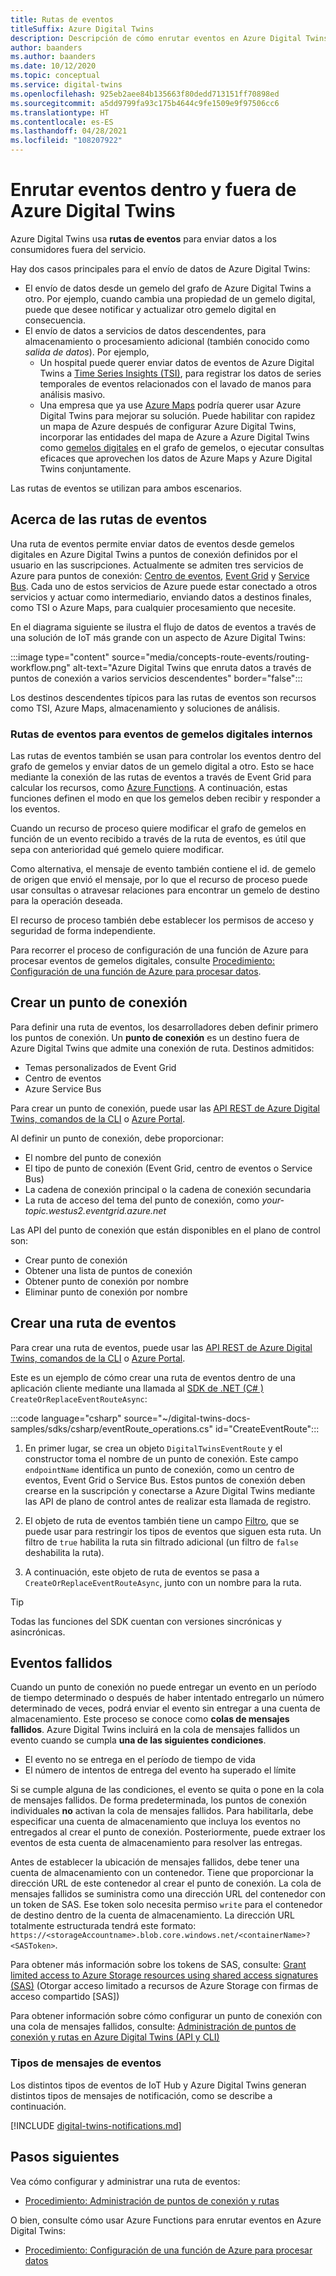 ```yaml
---
title: Rutas de eventos
titleSuffix: Azure Digital Twins
description: Descripción de cómo enrutar eventos en Azure Digital Twins y a otros servicios de Azure.
author: baanders
ms.author: baanders
ms.date: 10/12/2020
ms.topic: conceptual
ms.service: digital-twins
ms.openlocfilehash: 925eb2aee84b135663f80dedd713151ff70898ed
ms.sourcegitcommit: a5dd9799fa93c175b4644c9fe1509e9f97506cc6
ms.translationtype: HT
ms.contentlocale: es-ES
ms.lasthandoff: 04/28/2021
ms.locfileid: "108207922"
---
```

# <a name="route-events-within-and-outside-of-azure-digital-twins"></a>Enrutar eventos dentro y fuera de Azure Digital Twins

Azure Digital Twins usa **rutas de eventos** para enviar datos a los consumidores fuera del servicio. 

Hay dos casos principales para el envío de datos de Azure Digital Twins:
* El envío de datos desde un gemelo del grafo de Azure Digital Twins a otro. Por ejemplo, cuando cambia una propiedad de un gemelo digital, puede que desee notificar y actualizar otro gemelo digital en consecuencia.
* El envío de datos a servicios de datos descendentes, para almacenamiento o procesamiento adicional (también conocido como *salida de datos*). Por ejemplo,
  - Un hospital puede querer enviar datos de eventos de Azure Digital Twins a [Time Series Insights (TSI)](../time-series-insights/overview-what-is-tsi.md), para registrar los datos de series temporales de eventos relacionados con el lavado de manos para análisis masivo.
  - Una empresa que ya use [Azure Maps](../azure-maps/about-azure-maps.md) podría querer usar Azure Digital Twins para mejorar su solución. Puede habilitar con rapidez un mapa de Azure después de configurar Azure Digital Twins, incorporar las entidades del mapa de Azure a Azure Digital Twins como [gemelos digitales](concepts-twins-graph.md) en el grafo de gemelos, o ejecutar consultas eficaces que aprovechen los datos de Azure Maps y Azure Digital Twins conjuntamente.

Las rutas de eventos se utilizan para ambos escenarios.

## <a name="about-event-routes"></a>Acerca de las rutas de eventos

Una ruta de eventos permite enviar datos de eventos desde gemelos digitales en Azure Digital Twins a puntos de conexión definidos por el usuario en las suscripciones. Actualmente se admiten tres servicios de Azure para puntos de conexión: [Centro de eventos](../event-hubs/event-hubs-about.md), [Event Grid](../event-grid/overview.md) y [Service Bus](../service-bus-messaging/service-bus-messaging-overview.md). Cada uno de estos servicios de Azure puede estar conectado a otros servicios y actuar como intermediario, enviando datos a destinos finales, como TSI o Azure Maps, para cualquier procesamiento que necesite.

En el diagrama siguiente se ilustra el flujo de datos de eventos a través de una solución de IoT más grande con un aspecto de Azure Digital Twins:

:::image type="content" source="media/concepts-route-events/routing-workflow.png" alt-text="Azure Digital Twins que enruta datos a través de puntos de conexión a varios servicios descendentes" border="false":::

Los destinos descendentes típicos para las rutas de eventos son recursos como TSI, Azure Maps, almacenamiento y soluciones de análisis.

### <a name="event-routes-for-internal-digital-twin-events"></a>Rutas de eventos para eventos de gemelos digitales internos

Las rutas de eventos también se usan para controlar los eventos dentro del grafo de gemelos y enviar datos de un gemelo digital a otro. Esto se hace mediante la conexión de las rutas de eventos a través de Event Grid para calcular los recursos, como [Azure Functions](../azure-functions/functions-overview.md). A continuación, estas funciones definen el modo en que los gemelos deben recibir y responder a los eventos. 

Cuando un recurso de proceso quiere modificar el grafo de gemelos en función de un evento recibido a través de la ruta de eventos, es útil que sepa con anterioridad qué gemelo quiere modificar. 

Como alternativa, el mensaje de evento también contiene el id. de gemelo de origen que envió el mensaje, por lo que el recurso de proceso puede usar consultas o atravesar relaciones para encontrar un gemelo de destino para la operación deseada. 

El recurso de proceso también debe establecer los permisos de acceso y seguridad de forma independiente.

Para recorrer el proceso de configuración de una función de Azure para procesar eventos de gemelos digitales, consulte [Procedimiento: Configuración de una función de Azure para procesar datos](how-to-create-azure-function.md).

## <a name="create-an-endpoint"></a>Crear un punto de conexión

Para definir una ruta de eventos, los desarrolladores deben definir primero los puntos de conexión. Un **punto de conexión** es un destino fuera de Azure Digital Twins que admite una conexión de ruta. Destinos admitidos:
* Temas personalizados de Event Grid
* Centro de eventos
* Azure Service Bus

Para crear un punto de conexión, puede usar las [API REST de Azure Digital Twins, comandos de la CLI](how-to-manage-routes-apis-cli.md#create-an-endpoint-for-azure-digital-twins) o [Azure Portal](how-to-manage-routes-portal.md#create-an-endpoint-for-azure-digital-twins).

Al definir un punto de conexión, debe proporcionar:
* El nombre del punto de conexión
* El tipo de punto de conexión (Event Grid, centro de eventos o Service Bus)
* La cadena de conexión principal o la cadena de conexión secundaria 
* La ruta de acceso del tema del punto de conexión, como *your-topic.westus2.eventgrid.azure.net*

Las API del punto de conexión que están disponibles en el plano de control son:
* Crear punto de conexión
* Obtener una lista de puntos de conexión
* Obtener punto de conexión por nombre
* Eliminar punto de conexión por nombre

## <a name="create-an-event-route"></a>Crear una ruta de eventos
 
Para crear una ruta de eventos, puede usar las [API REST de Azure Digital Twins, comandos de la CLI](how-to-manage-routes-apis-cli.md#create-an-event-route) o [Azure Portal](how-to-manage-routes-portal.md#create-an-event-route).

Este es un ejemplo de cómo crear una ruta de eventos dentro de una aplicación cliente mediante una llamada al [SDK de .NET (C# )](/dotnet/api/overview/azure/digitaltwins/client) `CreateOrReplaceEventRouteAsync`: 

:::code language="csharp" source="~/digital-twins-docs-samples/sdks/csharp/eventRoute_operations.cs" id="CreateEventRoute":::

1. En primer lugar, se crea un objeto `DigitalTwinsEventRoute` y el constructor toma el nombre de un punto de conexión. Este campo `endpointName` identifica un punto de conexión, como un centro de eventos, Event Grid o Service Bus. Estos puntos de conexión deben crearse en la suscripción y conectarse a Azure Digital Twins mediante las API de plano de control antes de realizar esta llamada de registro.

2. El objeto de ruta de eventos también tiene un campo [Filtro](how-to-manage-routes-apis-cli.md#filter-events), que se puede usar para restringir los tipos de eventos que siguen esta ruta. Un filtro de `true` habilita la ruta sin filtrado adicional (un filtro de `false` deshabilita la ruta). 

3. A continuación, este objeto de ruta de eventos se pasa a `CreateOrReplaceEventRouteAsync`, junto con un nombre para la ruta.

> [!TIP]
> Todas las funciones del SDK cuentan con versiones sincrónicas y asincrónicas.

## <a name="dead-letter-events"></a>Eventos fallidos

Cuando un punto de conexión no puede entregar un evento en un período de tiempo determinado o después de haber intentado entregarlo un número determinado de veces, podrá enviar el evento sin entregar a una cuenta de almacenamiento. Este proceso se conoce como **colas de mensajes fallidos**. Azure Digital Twins incluirá en la cola de mensajes fallidos un evento cuando se cumpla **una de las siguientes condiciones**. 

* El evento no se entrega en el período de tiempo de vida
* El número de intentos de entrega del evento ha superado el límite

Si se cumple alguna de las condiciones, el evento se quita o pone en la cola de mensajes fallidos. De forma predeterminada, los puntos de conexión individuales **no** activan la cola de mensajes fallidos. Para habilitarla, debe especificar una cuenta de almacenamiento que incluya los eventos no entregados al crear el punto de conexión. Posteriormente, puede extraer los eventos de esta cuenta de almacenamiento para resolver las entregas.

Antes de establecer la ubicación de mensajes fallidos, debe tener una cuenta de almacenamiento con un contenedor. Tiene que proporcionar la dirección URL de este contenedor al crear el punto de conexión. La cola de mensajes fallidos se suministra como una dirección URL del contenedor con un token de SAS. Ese token solo necesita permiso `write` para el contenedor de destino dentro de la cuenta de almacenamiento. La dirección URL totalmente estructurada tendrá este formato: `https://<storageAccountname>.blob.core.windows.net/<containerName>?<SASToken>`.

Para obtener más información sobre los tokens de SAS, consulte: [Grant limited access to Azure Storage resources using shared access signatures (SAS)](../storage/common/storage-sas-overview.md) (Otorgar acceso limitado a recursos de Azure Storage con firmas de acceso compartido [SAS])

Para obtener información sobre cómo configurar un punto de conexión con una cola de mensajes fallidos, consulte:  [Administración de puntos de conexión y rutas en Azure Digital Twins (API y CLI)](how-to-manage-routes-apis-cli.md#create-an-endpoint-with-dead-lettering) 

### <a name="types-of-event-messages"></a>Tipos de mensajes de eventos

Los distintos tipos de eventos de IoT Hub y Azure Digital Twins generan distintos tipos de mensajes de notificación, como se describe a continuación.

[!INCLUDE [digital-twins-notifications.md](../../includes/digital-twins-notifications.md)]

## <a name="next-steps"></a>Pasos siguientes

Vea cómo configurar y administrar una ruta de eventos:
* [Procedimiento: Administración de puntos de conexión y rutas](how-to-manage-routes-apis-cli.md)

O bien, consulte cómo usar Azure Functions para enrutar eventos en Azure Digital Twins:
* [Procedimiento: Configuración de una función de Azure para procesar datos](how-to-create-azure-function.md)